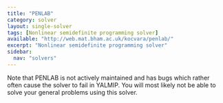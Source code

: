 ```yaml
---
title: "PENLAB"
category: solver
layout: single-solver
tags: [Nonlinear semidefinite programming solver]
available: "http://web.mat.bham.ac.uk/kocvara/penlab/"
excerpt: "Nonlinear semidefinite programming solver"
sidebar:
  nav: "solvers"
---
```


Note that PENLAB is not actively maintained and has bugs which rather often cause the solver to fail in YALMIP. You will most likely not be able to solve your general problems using this solver.

